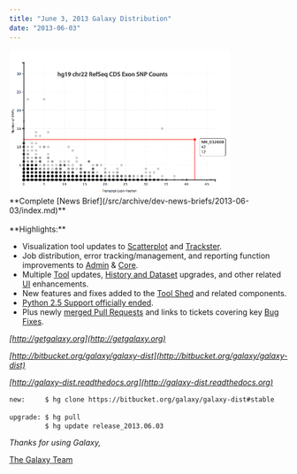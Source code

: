 ```yaml
---
title: "June 3, 2013 Galaxy Distribution"
date: "2013-06-03"
---
```

<div class='right'>
<a href='/src/archive/dev-news-briefs/2013-06-01/index.md'><img src="/src/images/news-graphics/2013_06_03_scatterplot-1.png" alt="scatterplot" width=400 /></a></div>
**Complete [News Brief](/src/archive/dev-news-briefs/2013-06-03/index.md)**
<br />
<br />
**Highlights:**

* Visualization tool updates to [Scatterplot](http://wiki.galaxyproject.org/DevNewsBriefs/2013-06-03#Scatterplot) and [Trackster](http://wiki.galaxyproject.org/DevNewsBriefs/2013-06-03#Trackster).
* Job distribution, error tracking/management, and reporting function improvements to [Admin](http://wiki.galaxyproject.org/DevNewsBriefs/2013-06-03#Admin) & [Core](http://wiki.galaxyproject.org/DevNewsBriefs/2013-06-03#Core). 
* Multiple [Tool](http://wiki.galaxyproject.org/DevNewsBriefs/2013-06-03#Tools) updates, [History and Dataset](http://wiki.galaxyproject.org/DevNewsBriefs/2013-06-03#Histories) upgrades, and other related [UI](http://wiki.galaxyproject.org/DevNewsBriefs/2013-06-03#UI) enhancements.
* New features and fixes added to the [Tool Shed](http://wiki.galaxyproject.org/DevNewsBriefs/2013-06-03#Tool_Shed) and related components. 
* [Python 2.5 Support officially ended](http://wiki.galaxyproject.org/DevNewsBriefs/2013-06-03#Python_2.5_Support_Has_Ended).
* Plus newly [merged Pull Requests](http://wiki.galaxyproject.org/DevNewsBriefs/2013-06-03#Pull_Requests_Merged) and links to tickets covering key [Bug Fixes](http://wiki.galaxyproject.org/DevNewsBriefs/2013-06-03#Bug_Fixes).

*[http://getgalaxy.org](http://getgalaxy.org)*

*[http://bitbucket.org/galaxy/galaxy-dist](http://bitbucket.org/galaxy/galaxy-dist)*

*[http://galaxy-dist.readthedocs.org](http://galaxy-dist.readthedocs.org)*

```
new:     $ hg clone https://bitbucket.org/galaxy/galaxy-dist#stable

upgrade: $ hg pull 
         $ hg update release_2013.06.03
```



*Thanks for using Galaxy,*

[The Galaxy Team](/src/galaxy-team/index.md)



